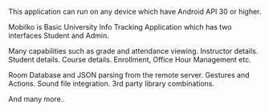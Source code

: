 This application can run on any device which have Android API 30 or higher.



Mobilko is Basic University Info Tracking Application which has two interfaces Student and Admin. 

Many capabilities such as grade and attendance viewing.
Instructor details.
Student details.
Course details.
Enrollment, Office Hour Management etc.

Room Database and JSON parsing from the remote server.
Gestures and Actions.
Sound file integration.
3rd party library combinations.

And many more..
